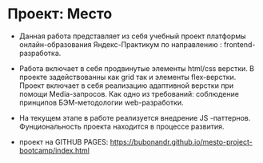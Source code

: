 # Проект: Место

- Данная работа представляет из себя учебный проект платформы онлайн-образования  Яндекс-Практикум по направлению : frontend-разработка.

- Работа включает в себя продвинутые элементы html/css верстки. В проекте задействованны как grid так и элементы flex-верстки. Проект включает в себя реализацию адаптивной верстки при помощи Media-запросов. Как одно из требований: соблюдение принципов БЭМ-методологии web-разработки.

- На текущем этапе в работе реализуется внедрение JS -паттернов. Фунциональность проекта находится в процессе развития. 


- проект на GITHUB PAGES: https://bubonandr.github.io/mesto-project-bootcamp/index.html